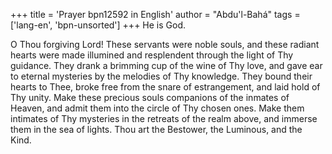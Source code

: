 +++
title = 'Prayer bpn12592 in English'
author = "Abdu'l-Bahá"
tags = ['lang-en', 'bpn-unsorted']
+++
He is God.

O Thou forgiving Lord!  These servants were noble souls, and these radiant hearts were made illumined and resplendent through the light of Thy guidance.  They drank a brimming cup of the wine of Thy love, and gave ear to eternal mysteries by the melodies of Thy knowledge.  They bound their hearts to Thee, broke free from the snare of estrangement, and laid hold of Thy unity.  Make these precious souls companions of the inmates of Heaven, and admit them into the circle of Thy chosen ones.  Make them intimates of Thy mysteries in the retreats of the realm above, and immerse them in the sea of lights.  Thou art the Bestower, the Luminous, and the Kind.

